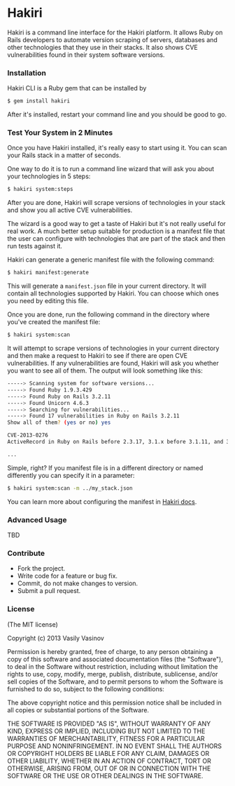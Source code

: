# Hakiri

Hakiri is a command line interface for the Hakiri platform. It allows Ruby on Rails developers to automate version scraping of servers, databases and other technologies that they use in their stacks. It also shows CVE vulnerabilities found in their system software versions.

### Installation

Hakiri CLI is a Ruby gem that can be installed by

~~~ bash
$ gem install hakiri
~~~

After it's installed, restart your command line and you should be good to go.

### Test Your System in 2 Minutes

Once you have Hakiri installed, it's really easy to start using it. You can scan your Rails stack in a matter of seconds.

One way to do it is to run a command line wizard that will ask you about your technologies in 5 steps:

~~~ bash
$ hakiri system:steps
~~~

After you are done, Hakiri will scrape versions of technologies in your stack and show you all active CVE vulnerabilities.

The wizard is a good way to get a taste of Hakiri but it's not really useful for real work. A much better setup suitable for production is a manifest file that the user can configure with technologies that are part of the stack and then run tests against it.

Hakiri can generate a generic manifest file with the following command:

~~~ bash
$ hakiri manifest:generate
~~~

This will generate a `manifest.json` file in your current directory. It will contain all technologies supported by Hakiri. You can choose which ones you need by editing this file.

Once you are done, run the following command in the directory where you've created the manifest file:

~~~ bash
$ hakiri system:scan
~~~

It will attempt to scrape versions of technologies in your current directory and then make a request to Hakiri to see if there are open CVE vulnerabilities. If any vulnerabilities are found, Hakiri will ask you whether you want to see all of them. The output will look something like this:

~~~ bash
-----> Scanning system for software versions...
-----> Found Ruby 1.9.3.429
-----> Found Ruby on Rails 3.2.11
-----> Found Unicorn 4.6.3
-----> Searching for vulnerabilities...
-----> Found 17 vulnerabilities in Ruby on Rails 3.2.11
Show all of them? (yes or no) yes

CVE-2013-0276
ActiveRecord in Ruby on Rails before 2.3.17, 3.1.x before 3.1.11, and 3.2.x before 3.2.12 allows remote attackers to bypass the attr_protected protection mechanism and modify protected model attributes via a crafted request.

...
~~~

Simple, right? If you manifest file is in a different directory or named differently you can specify it in a parameter:

~~~ bash
$ hakiri system:scan -m ../my_stack.json
~~~

You can learn more about configuring the manifest in [Hakiri docs](https://www.hakiriup.com/docs/manifest-file).

### Advanced Usage

TBD

### Contribute

- Fork the project.
- Write code for a feature or bug fix.
- Commit, do not make changes to version.
- Submit a pull request.

### License

(The MIT license)

Copyright (c) 2013 Vasily Vasinov

Permission is hereby granted, free of charge, to any person obtaining
a copy of this software and associated documentation files (the
"Software"), to deal in the Software without restriction, including
without limitation the rights to use, copy, modify, merge, publish,
distribute, sublicense, and/or sell copies of the Software, and to
permit persons to whom the Software is furnished to do so, subject to
the following conditions:

The above copyright notice and this permission notice shall be
included in all copies or substantial portions of the Software.

THE SOFTWARE IS PROVIDED "AS IS", WITHOUT WARRANTY OF ANY KIND,
EXPRESS OR IMPLIED, INCLUDING BUT NOT LIMITED TO THE WARRANTIES OF
MERCHANTABILITY, FITNESS FOR A PARTICULAR PURPOSE AND
NONINFRINGEMENT. IN NO EVENT SHALL THE AUTHORS OR COPYRIGHT HOLDERS BE
LIABLE FOR ANY CLAIM, DAMAGES OR OTHER LIABILITY, WHETHER IN AN ACTION
OF CONTRACT, TORT OR OTHERWISE, ARISING FROM, OUT OF OR IN CONNECTION
WITH THE SOFTWARE OR THE USE OR OTHER DEALINGS IN THE SOFTWARE.